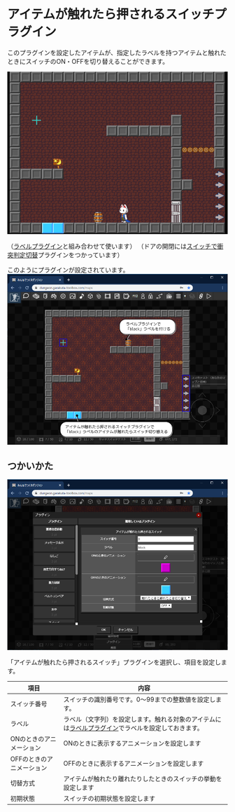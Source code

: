 # アイテムが触れたら押されるスイッチプラグイン

このプラグインを設定したアイテムが、指定したラベルを持つアイテムと触れたときにスイッチのON・OFFを切り替えることができます。

![プラグイン](./images/item_switch_plugin.gif)

（[ラベルプラグイン](./label)と組み合わせて使います）
（ドアの開閉には[スイッチで衝突判定切替](./colision_switch)プラグインをつかっています）

このようにプラグインが設定されています。
![プラグイン](./images/switch_with_label.png)

## つかいかた

![アイテムが触れたら押されるスイッチプラグインの追加](./images/item_switch_plugin.png)

「アイテムが触れたら押されるスイッチ」プラグインを選択し、項目を設定します。

|項目|内容|
| --- | --- |
| スイッチ番号 | スイッチの識別番号です。0～99までの整数値を設定します。 |
| ラベル | ラベル（文字列）を設定します。触れる対象のアイテムには[ラベルプラグイン](./label)でラベルを設定しておきます。 |
| ONのときのアニメーション | ONのときに表示するアニメーションを設定します |
| OFFのときのアニメーション | OFFのときに表示するアニメーションを設定します |
| 切替方式 | アイテムが触れたり離れたりしたときのスイッチの挙動を設定します |
| 初期状態 | スイッチの初期状態を設定します |



